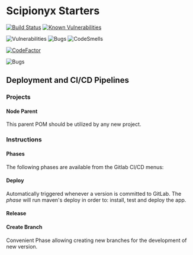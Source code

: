 # Scipionyx Starters

[![Build Status](https://travis-ci.com/ScipionyxIO/industrially-starters.svg?branch=master)](https://travis-ci.com/ScipionyxIO/industrially-starters)
[![Known Vulnerabilities](https://snyk.io/test/github/ScipionyxIO/industrially-starters/badge.svg?targetFile=node%2Fpom.xml)](https://snyk.io/test/github/ScipionyxIO/industrially-starters?targetFile=node%2Fpom.xml)

![Vulnerabilities](https://sonarcloud.io/api/project_badges/measure?project=scipionyx-io-industrially-starters&metric=vulnerabilities)
![Bugs](https://sonarcloud.io/api/project_badges/measure?project=scipionyx-io-industrially-starters&metric=bugs)
![CodeSmells](https://sonarcloud.io/api/project_badges/measure?project=scipionyx-io-industrially-starters&metric=code_smells)

[![CodeFactor](https://www.codefactor.io/repository/github/scipionyxio/industrially-starters/badge)](https://www.codefactor.io/repository/github/scipionyxio/industrially-starters)

 
![Bugs](https://sonarcloud.io/api/project_badges/quality_gate?project=scipionyx-io-industrially-starters)

## Deployment and CI/CD Pipelines

### Projects
#### Node Parent
This parent POM should be utilized by any new project.

### Instructions
#### Phases
The following phases are available from the Gitlab CI/CD menus:
#### Deploy
Automatically triggered whenever a version is committed to GitLab.
The *phase* will run maven's deploy in order to: install, test and deploy the app. 
#### Release
#### Create Branch
Convenient Phase allowing creating new branches for the development of new version.